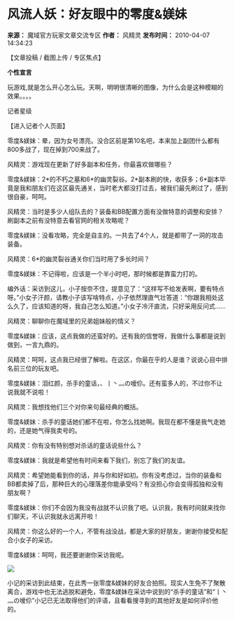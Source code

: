 # 风流人妖：好友眼中的零度&媄妹

**来源：** 魔域官方玩家文章交流专区
**作者：** 风精灵
**发布时间：** 2010-04-07 14:34:23

【文章投稿 / 截图上传 / 专区焦点】

**个性宣言**

玩游戏,就是怎么开心怎么玩。天啊，明明很清晰的图像，为什么会是这种模糊的效果。。。。

记者星级

【进入记者个人页面】

零度&媄妹：晕，因为女号漂亮。没合区前是第10名吧，本来加上副团什么都有800多战了，现在掉到700来战了。

风精灵：游戏现在更新了好多副本和任务，你最喜欢做哪些？

零度&媄妹：2\*的不朽之墓和6\*的幽灵裂谷。2\*副本刷的快，收获多；6\*副本毕竟是我和朋友们在这区最先通关，当时老大都没打过去，被我们最先刷过了，感到很自豪，呵呵。

风精灵：当时是多少人组队去的？装备和BB配置方面有没做特意的调整和安排？刷副本之前有没特意去看官网的相关攻略呢？

零度&媄妹：没看攻略，完全是自主的。一共去了4个人，就是都带了一洞的攻击装备。

风精灵：6\*的幽灵裂谷通关你们当时用了多长时间？

零度&媄妹：不记得啦，应该是一个半小时吧，那时候都是靠蛮力打的。

编外话：采访到这儿，小子按奈不住，提意见了：“这样写不给发表啊，要有特点呀。”小女子汗颜，请教小子该写啥特点，小子依然理直气壮答道：“你跟我相处这么久了，应该知道的呀，我自己怎么知道。”小女子冷汗直流，只好采用反问式……

风精灵：聊聊你在魔域里的兄弟姐妹般的情义？

零度&媄妹：应该，这点我做的还蛮好的。还有我的信誉呀，我做什么事都是说到做到，一言九鼎的。

风精灵：呵呵，这点我已经很了解啦。在这区，你最在乎的人是谁？说说心目中排名前三位的玩友吧。

零度&媄妹：泪红颜，杀手的童话，、丨丶灬の嗳伱。还有蛮多人的，不过你不让说我就不说啦！

风精灵：我想找他们三个对你来句最经典的概括。

零度&媄妹：杀手的童话她们都不在啦，你怎么找她啊。我现在都不懂是我气走她的，还是她气得我卖号的。

风精灵：你有没有特别想对杀话的童话说些什么？

零度&媄妹：我就是希望他有时间来看下我们，别忘了我们的友谊。

风精灵：希望她能看到你的话，并与你和好如初。你有没考虑过，当你的装备和BB都卖掉了后，那种巨大的心理落差你能承受吗？有没担心你会变得孤独和没有朋友啊？

零度&媄妹：你们不会因为我没有战就不认识我了吧。认识我，我有时间就来找你们聊天，不认识我就永远离开啦！

风精灵：你这么好的一个人，不管有战没战，都是大家的好朋友，谢谢你接受和配合小女子的采访。

零度&媄妹：呵呵，我还要谢谢你采访我呢。

![](https://image.99.com/wz.my/2010/04/07/mei02.jpg)

小记的采访到此结束，在此秀一张零度&媄妹的好友合拍照。现实人生免不了聚散离合，游戏中也无法逃脱和避免，零度&媄妹在采访中说到的“杀手的童话”和“丨丶灬の嗳伱”小记已无法取得他们的评语，且看看搜寻到的其他好友是如何评价他的。
